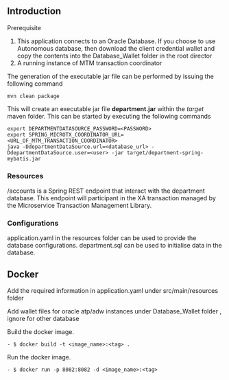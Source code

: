 ## Introduction
Prerequisite

1. This application connects to an Oracle Database. If you choose to use Autonomous database, then download the client credential wallet and copy the contents into the Database_Wallet folder
   in the root director 
2. A running instance of MTM transaction coordinator

The generation of the executable jar file can be performed by issuing the following command

    mvn clean package

This will create an executable jar file **department.jar** within the _target_ maven folder. This can be started by
executing the following commands

    export DEPARTMENTDATASOURCE_PASSWORD=<PASSWORD>
    export SPRING_MICROTX_COORDINATOR_URL=<URL_OF_MTM_TRANSACTION_COORDINATOR>
    java -DdepartmentDataSource.url=<database_url> -DdepartmentDataSource.user=<user> -jar target/department-spring-mybatis.jar 


### Resources

/accounts is a Spring REST endpoint that interact with the department database.
This endpoint will participant in the XA transaction managed by the Microservice Transaction Management Library.

### Configurations

application.yaml in the resources folder can be used to provide the database configurations.
department.sql can be used to initialise data in the database.

## Docker
Add the required information in application.yaml under src/main/resources folder

Add  wallet files for oracle atp/adw instances under Database_Wallet folder , ignore for other database

Build the docker image.
```
- $ docker build -t <image_name>:<tag> .
```
Run the docker image.
```
- $ docker run -p 8082:8082 -d <image_name>:<tag>
```